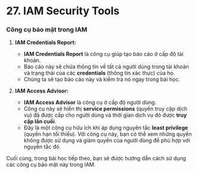 # 27. IAM Security Tools
### Công cụ bảo mật trong IAM

1. **IAM Credentials Report:**

   * **IAM Credentials Report** là công cụ giúp tạo báo cáo ở cấp độ tài khoản.
   * Báo cáo này sẽ chứa thông tin về tất cả người dùng trong tài khoản và trạng thái của các **credentials** (thông tin xác thực) của họ.
   * Chúng ta sẽ tạo báo cáo này và kiểm tra nó ngay trong bài học.

2. **IAM Access Advisor:**

   * **IAM Access Advisor** là công cụ ở cấp độ người dùng.
   * Công cụ này sẽ hiển thị **service permissions** (quyền truy cập dịch vụ) đã được cấp cho người dùng và thời gian dịch vụ đó được **truy cập lần cuối**.
   * Đây là một công cụ hữu ích khi áp dụng nguyên tắc **least privilege** (quyền hạn tối thiểu). Với công cụ này, bạn có thể xem những quyền không được sử dụng và giảm quyền của người dùng để phù hợp với nguyên tắc đó.

Cuối cùng, trong bài học tiếp theo, bạn sẽ được hướng dẫn cách sử dụng các công cụ bảo mật này trong IAM.
